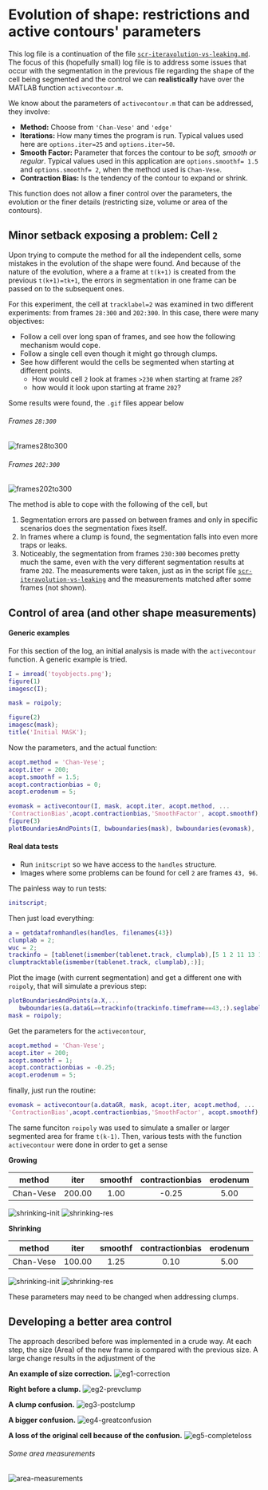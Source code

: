   # Evolution of shape: restrictions and active contours' parameters
This log file is a continuation of the file
[`scr-iteravolution-vs-leaking.md`](./scr-iteravolution-vs-leaking.md).
The focus of this (hopefully small) log file is to address some issues
that occur with the segmentation in the previous file regarding the
shape of the cell being segmented and the control we can **realistically**
have over the MATLAB function `activecontour.m`.

We know about the parameters of `activecontour.m` that can be addressed,
they involve:
+ **Method:** Choose from `'Chan-Vese'` and `'edge'`
+ **Iterations:** How many times the program is run. Typical values used here
are `options.iter=25` and `options.iter=50`.
+ **Smooth Factor:** Parameter that forces the contour to be _soft, smooth
or regular_. Typical values used in this application are
`options.smoothf= 1.5` and `options.smoothf= 2`, when the method used is
`Chan-Vese`.
+ **Contraction Bias:** Is the tendency of the contour to expand or shrink.

This function does not allow a finer control over the parameters, the
evolution or the finer details (restricting size, volume or area of the
contours).

## Minor setback exposing a problem: Cell `2`
Upon trying to compute the method for all the independent cells, some mistakes
in the evolution of the shape were found. And because of the nature of the
evolution, where a a frame at `t(k+1)` is created from the previous
`t(k+1)=tk+1`, the errors in segmentation in one frame can be passed
on to the subsequent ones.

For this experiment, the cell at `tracklabel=2` was examined in two different
experiments: from frames `28:300` and `202:300`. In this case, there were many
objectives:
+ Follow a cell over  long span of frames, and see how the following mechanism
would cope.
+ Follow a single cell even though it might go through clumps.
+ See how different would the cells be segmented when starting at different
points.
  + How would cell `2` look at frames `>230` when starting at frame `28`?
  + how would it look upon starting at frame `202`?

Some results were found, the `.gif` files appear below
###### Frames `28:300`
![frames28to300](../figs/clump2-frames28to300.gif)
###### Frames `202:300`
![frames202to300](../figs/clump2-frames202to300.gif)

The method is able to cope with the following of the cell, but
1. Segmentation errors are passed on between frames and only in specific
scenarios does the segmentation fixes itself.
2. In frames where a clump is found, the segmentation falls into even more
traps or leaks.
3. Noticeably, the segmentation from frames `230:300` becomes pretty much the
same, even with the very different segmentation results at frame `202`.
The measurements were taken, just as in the script file
[`scr-iteravolution-vs-leaking`](./scr-iteravolution-vs-leaking.md#non-overlaping) and the measurements matched after some frames (not shown).

## Control of area (and other shape measurements)
#### Generic examples
For this section of the log, an initial analysis is made with the
`activecontour` function. A generic example is tried.

```Matlab
I = imread('toyobjects.png');
figure(1)
imagesc(I);

mask = roipoly;

figure(2)
imagesc(mask);
title('Initial MASK');
```
Now the parameters, and the actual function:
```Matlab
acopt.method = 'Chan-Vese';
acopt.iter = 200;
acopt.smoothf = 1.5;
acopt.contractionbias = 0;
acopt.erodenum = 5;

evomask = activecontour(I, mask, acopt.iter, acopt.method, ...
'ContractionBias',acopt.contractionbias,'SmoothFactor', acopt.smoothf);
figure(3)
plotBoundariesAndPoints(I, bwboundaries(mask), bwboundaries(evomask), 'm-');
```
#### Real data tests
+ Run `initscript` so we have access to the `handles` structure.
+ Images where some problems can be found for cell `2` are frames `43, 96`.

The painless way to run tests:
```Matlab
initscript;
```
Then just load everything:
```Matlab
a = getdatafromhandles(handles, filenames{43})
clumplab = 2;
wuc = 2;
trackinfo = [tablenet(ismember(tablenet.track, clumplab),[5 1 2 11 13 14]) ...
clumptracktable(ismember(tablenet.track, clumplab),:)];
```
Plot the image (with current segmentation) and get a different one with
`roipoly`, that will simulate a previous step:
```Matlab
plotBoundariesAndPoints(a.X,...
   bwboundaries(a.dataGL==trackinfo(trackinfo.timeframe==43,:).seglabel));
mask = roipoly;
```
Get the parameters for the `activecontour`,
```Matlab
acopt.method = 'Chan-Vese';
acopt.iter = 200;
acopt.smoothf = 1;
acopt.contractionbias = -0.25;
acopt.erodenum = 5;
```
finally, just run the routine:
```Matlab
evomask = activecontour(a.dataGR, mask, acopt.iter, acopt.method, ...
'ContractionBias',acopt.contractionbias,'SmoothFactor', acopt.smoothf);
```

The same funciton `roipoly` was used to simulate a smaller or larger segmented
area for frame `t(k-1)`. Then, various tests with the function `activecontour`
were done in order to get a sense

**Growing**

|method|iter|smoothf|contractionbias|erodenum|
|:---:|:---:|:---:|:---:|:---:|
|Chan-Vese|200.00|1.00|-0.25|5.00|
![shrinking-init](../figs/clump2-fr43-growing-init.png) ![shrinking-res](../figs/clump2-fr43-growing-fin.png)

**Shrinking**

|method|iter|smoothf|contractionbias|erodenum|
|:---:|:---:|:---:|:---:|:---:|
|Chan-Vese|100.00|1.25|0.10|5.00|
![shrinking-init](../figs/clump2-fr43-shrinking-init.png) ![shrinking-res](../figs/clump2-fr43-shrinking-fin.png)

These parameters may need to be changed when addressing clumps.

## Developing a better area control
The approach described before was implemented in a crude way. At each step,
the size (Area) of the new frame is compared with the previous size. A
large change results in the adjustment of the

**An example of size correction.**
![eg1-correction](../figs/cl2-frames28to140-areactrl-eg1.png)

**Right before a clump.**
![eg2-prevclump](../figs/cl2-frames28to140-areactrl-eg2.png)

**A clump confusion.**
![eg3-postclump](../figs/cl2-frames28to140-areactrl-eg3.png)

**A bigger confusion.**
![eg4-greatconfusion](../figs/cl2-frames28to140-areactrl-eg4.png)

**A loss of the original cell because of the confusion.**
![eg5-completeloss](../figs/cl2-frames28to140-areactrl-eg5.png)

###### Some area measurements
![area-measurements](../figs/cl2-frames28to140-areactrl-measurements.png)
